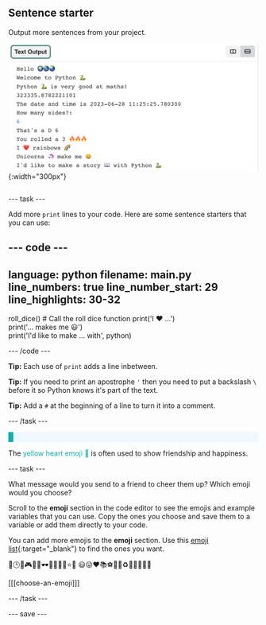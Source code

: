 ## Sentence starter

<div style="display: flex; flex-wrap: wrap">
<div style="flex-basis: 200px; flex-grow: 1; margin-right: 15px;">
Output more sentences from your project.
</div>
<div>

![Some new print lines in the code editor output area with emoji and text sentences.](images/sentence_starter.png){:width="300px"} 

</div>
</div>

--- task ---

Add more `print` lines to your code. Here are some sentence starters that you can use:

--- code ---
---
language: python
filename: main.py
line_numbers: true
line_number_start: 29
line_highlights: 30-32
---

roll_dice()  # Call the roll dice function
print('I ❤️ ...')   
print('... makes me 😃')   
print('I\'d like to make ... with', python)   

--- /code ---

**Tip:** Each use of `print` adds a line inbetween. 

**Tip:** If you need to print an apostrophe `'` then you need to put a backslash `\` before it so Python knows it's part of the text. 

**Tip:** Add a `#` at the beginning of a line to turn it into a comment.

--- /task ---

<p style="border-left: solid; border-width:10px; border-color: #0faeb0; background-color: aliceblue; padding: 10px;">

The <span style="color: #0faeb0">yellow heart emoji 💛</span> is often used to show friendship and happiness.</p>

--- task ---

What message would you send to a friend to cheer them up? Which emoji would you choose?

Scroll to the **emoji** section in the code editor to see the emojis and example variables that you can use. Copy the ones you choose and save them to a variable or add them directly to your code.

You can add more emojis to the **emoji** section. Use this [emoji list](https://unicode.org/emoji/charts/full-emoji-list.html){:target="_blank"} to find the ones you want. 

📅🕒🎨🎮🔬🎉🕶️🎲🦄🚀💯⭐💛 😃😜❤️📚⚽🎾👟♻️🌳🔥✨🥺🌈

[[[choose-an-emoji]]]

--- /task ---

--- save ---
